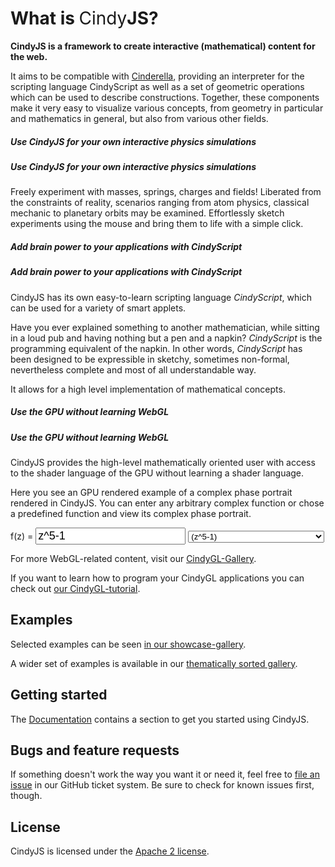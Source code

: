 # What is <span style="font-weight:400">Cindy</span><span style="font-weight:700">JS</span>?

**CindyJS is a framework to create interactive
(mathematical) content for the web.**

It aims to be compatible with [Cinderella](http://cinderella.de/),
providing an interpreter for the scripting language CindyScript
as well as a set of geometric operations which can be used to describe
constructions.
Together, these components make it very easy to visualize various
concepts, from geometry in particular and mathematics in general,
but also from various other fields.

<div class="examplel">
  <h5>Use CindyJS for your own interactive physics simulations</h5>
  <div id="Bouncer" class="example"></div>
  <div>
    <h5>Use CindyJS for your own interactive physics simulations</h5>
    Freely experiment with masses, springs, charges
    and fields! Liberated from the constraints of
    reality, scenarios ranging from atom physics,
    classical mechanic to planetary orbits may be
    examined. Effortlessly sketch experiments using
    the mouse and bring them to life with a simple
    click.
  </div>
</div>

<div class="exampler">
  <h5>Add brain power to your applications with <i>CindyScript</i></h5>
  <div id="Tree" class="example"></div>
  <div>
    <h5>Add brain power to your applications with <i>CindyScript</i></h5>
    <p>CindyJS has its own easy-to-learn scripting language <i>CindyScript</i>, which can be used for a variety of smart applets.</p>
    <p>Have you ever explained something to another mathematician, while sitting in
    a loud pub and having nothing but a pen and a napkin?
    <i>CindyScript</i> is the programming equivalent of the napkin. In other words, <i>CindyScript</i> has been designed to be expressible in sketchy, sometimes non-formal, nevertheless complete
    and most of all understandable way.</p>
    <p>It allows for a high level implementation of mathematical concepts.</p>
  </div>
</div>


<div class="examplel">
  <h5>Use the GPU without learning WebGL</h5>
  <div id="ComplexPlot" class="example"></div>
  <div>
    <h5>Use the GPU without learning WebGL</h5>
    <p>CindyJS provides the high-level mathematically oriented user with access to the shader language of the GPU without learning a shader language.</p>
    <p>Here you see an GPU rendered example of a complex phase portrait rendered in CindyJS. You can enter any arbitrary complex function or chose a predefined  function and view its complex phase portrait.</p>

<p>f(z) = <input type="text" id="inp" value="z^5-1"  onkeypress="if((event.which ? event.which : event.keyCode)==13) { cdy.complexPlot.evokeCS('f(z) := (' + this.value + '); forcerecompile();'); }" style="font-size:18px"> <select id="sel" onchange="document.getElementById('inp').value = this.value; cdy.complexPlot.evokeCS('f(z) := (' + this.value + '); forcerecompile();');">
<option>(z^5-1)</option>
<option>(z^(-5)-1)</option>
<option>(z-1)/(z+1)</option>
<option>z^(1+i)</option>
<option>z=2&sdot;z+pi/2&sdot;(sin(z-i)/sin(z+i))^(1+i)</option>
<option value="repeat(11, z = z - (z^3-1)/(3*z^2));">Newton</option>
</select>
</p>
  <p>For more WebGL-related content, visit our <a href="/gallery/cindygl/">CindyGL-Gallery</a>.</p>
  <p>If you want to learn how to program your CindyGL applications you can check out <a href="/docs/cindygltutorial/">our CindyGL-tutorial</a>.</p>
</div></div>




## Examples

Selected examples can be seen [in our showcase-gallery](/gallery/main/).

A wider set of examples is available in our [thematically sorted gallery](/gallery/).

## Getting started

The [Documentation](/docs/) contains a section to get you started
using CindyJS.

## Bugs and feature requests

If something doesn't work the way you want it or need it,
feel free to [file an issue](https://github.com/CindyJS/CindyJS/issues)
in our GitHub ticket system.
Be sure to check for known issues first, though.

## License

CindyJS is licensed under the
[Apache 2 license](/license.html).

<script src="/dist/v0.7/Cindy.js"></script>
<script src="/dist/v0.7/CindyGL.js"></script>

<script>
var cdy = {
  tree: CindyJS.newInstance({
    scripts: "tree*",
    geometry: [
      { name: "A", type: "Free", pos: [0, -1.75], color: [1, 0, 0], pinned: false, size: 6, alpha: .3 },
      { name: "B", type: "Free", pos: [0, -.8], color: [1, 0, 0], pinned: false, size: 6, alpha: .3 },
      { name: "C", type: "Free", pos: [-.34, -.18], color: [1, 0, 0], pinned: false, size: 6, alpha: .3 },
      { name: "D", type: "Free", pos: [.34, -.18], color: [1, 0, 0], pinned: false, size: 6, alpha: .3 }
    ],
    animation: { autoplay: true },
    ports: [{
      id: "Tree",
      width: 300,
      height: 300,
      transform: [{ visibleRect: [-3, -2.5, 3, 3.5] }]
    }]
  }),
  bouncer: CindyJS.newInstance({
    defaultAppearance: { dimDependent: 0.7 },
    movescript: "csmove",
    initscript: "init",
    geometry: [
      { name: "A", type: "Free", pos: [-5, 5], color: [1, .5, .5] },
      { name: "B", type: "Free", pos: [-9, 7], color: [0, 0, 0], size: 3 },
      { name: "C", type: "Free", pos: [-7, -8], color: [0, 0, 0], size: 3 },
      { name: "D", type: "Free", pos: [7, -8], color: [0, 0, 0], size: 3 },
      { name: "E", type: "Free", pos: [9, 7], color: [0, 0, 0], size: 3 },
      { name: "F", type: "Free", pos: [-3, -4], color: [0, 0, 0], size: 3 },
      { name: "G", type: "Free", pos: [1, -2], color: [0, 0, 0], size: 3 },
      { name: "a", type: "Segment", args: ["B", "C"], color: [0, 0, 0], size: 1 },
      { name: "b", type: "Segment", args: ["C", "D"], color: [0, 0, 0], size: 1 },
      { name: "c", type: "Segment", args: ["D", "E"], color: [0, 0, 0], size: 1 },
      { name: "d", type: "Segment", args: ["F", "G"], color: [0, 0, 0], size: 1 }
    ],
    behavior: [
      { behavior: { type: "Environment", gravity: -.2 } },
      { name: "A", behavior: { type: "Mass", friction: 0.0, vx: 0.3 } },
      { name: "a", behavior: { type: "Bouncer" } },
      { name: "b", behavior: { type: "Bouncer" } },
      { name: "c", behavior: { type: "Bouncer" } },
      { name: "d", behavior: { type: "Bouncer" } }
    ],
    autoplay: true,
    ports: [{
      id: "Bouncer",
      width: 300,
      height: 300,
      transform: [{ visibleRect: [-10, -10, 10, 10] }]
    }]
  }),
  complexPlot: CindyJS.newInstance({
    ports: [{
      id: "ComplexPlot",
      width: 300,
      height: 300,
      transform: [{ visibleRect: [-1.5, -1.5, 1.5, 1.5] }]
    }],
    scripts: "complex*",
    geometry: [],
    animation: { autoplay: true },
    use: ["CindyGL"]
  })
};


var doingsth = false;

document.addEventListener('DOMContentLoaded', function(event) {
  updateVisibility();
});

window.addEventListener('scroll', function(e) {
  if (!doingsth) {
    window.requestAnimationFrame(function() {
      updateVisibility();
      doingsth = false;
    }, 10); //10 ms delay
  }
  doingsth = true;
});


function updateVisibility() {
  for (var i in cdy) {
    var rect = document.getElementById(cdy[i].config.ports[0].id)
      .getBoundingClientRect();
    if (rect.bottom >= 0 && rect.top <= window.innerHeight) { //rect is visible
      if (!cdy[i].started) {
        cdy[i].startup();
        cdy[i].started = true;
      }
      cdy[i].play();
    } else {
      if (cdy[i].started) cdy[i].pause();
    }
  }
}

</script>


<script id="treeinit" type="text/x-cindyscript">
  N = 5;
  imagetime = 1.8; //time for a single image to be displayed
  forall(0..N-1,
    createimage("tree"+#, 600, 600); //supersampling
  );
  forall(0..1,
    createimage("out"+#, 600, 600);
  );
  it = 1;
  o1(it) := "tree" + mod(it - 1, N);
  o2(it) := "tree" + mod(floor(it - 2 - (N-3)*random()), N);
  rp() := ((random(), random()) - (.5, .5))*.25;
  
  L = (-3,-2.5);
  R = (3,-2.5);
  
  lastsecond = -1;
  cnt = 0;
</script>

<script id="treedraw" type="text/x-cindyscript">
  if(cnt < 10,
    it = mod(it + 1, N);

    f1 = map(A, B, B, C + rp());
    f2 = map(A, B, B, D + rp());
    
    clearimage("tree"+it);
    canvas(L, R, "tree"+it,
      draw(A, B, color->[0,0,0], size->13);
      drawimage(f1*L.homog, f1*R.homog, o1(it), alpha->.55+random()/2);
      drawimage(f2*L.homog, f2*R.homog, o2(it), alpha->.55+random()/2);
    );
  );
  
  m = mod(floor(seconds()/imagetime),2);
  
  if(floor(seconds()/imagetime) > lastsecond,
    clearimage("out"+m);
    canvas(L, R, "out"+m, drawimage(L, R, "tree" + it));
    lastsecond = floor(seconds()/imagetime);
    cnt = 0;
  );
  f = (1-cos(mod(seconds()/imagetime, 1)*pi))*.5;
  drawimage(L, R, "out" + m, alpha -> f);
  drawimage(L, R, "out" + (1-m), alpha -> (1-f));
</script>

<script id='init' type='text/x-cindyscript'>
l=[];

</script>

<script id='csmove' type='text/x-cindyscript'>
l=l++[A.xy];
if(length(l)>80,l=apply(2..length(l),l_#));
damp=.95;
al=damp^(length(l));
forall(1..length(l),
draw(l_#,alpha->al,color->(1,.5,.5),size->7*al);
al=al/damp);
</script>


<script id="complexinit" type="text/x-cindyscript">
f(z) := z^5-1;

t0 = seconds();
</script>
<script id="complexdraw" type="text/x-cindyscript">
hsvToRGB(h, s, v) := (
  regional(j, p, q, t, f);
  
  h = (h-floor(h))*6;
  
  j = floor(h);
  f = h - j;
  
  p = 1 - s;
  q = 1 - s*f;
  t = 1 - s*(1-f);

  if(j == 0, [1, t, p],
  if(j == 1, [q, 1, p],
  if(j == 2, [p, 1, t],
  if(j == 3, [p, q, 1],
  if(j == 4, [t, p, 1],
  if(j == 5, [1, p, q]))))))*v
);


time = t0-seconds();


color(z) := ( //what color should be given to a complex number z?
  regional(n, grey1, grey2);
  
  n = 12;
  z = log(z)/2/pi + i*time*.1;
  
  zfract = n*z - floor(n*z); //value of n*z in C mod Z[i]
  
  grey1 = im(zfract);
  grey2 = 1;//re(zfract);
  
  hsvToRGB(im(z), 1., .5+.5*re(sqrt(grey1*grey2)))
);

colorplot(
  z = complex(#);
  color(f(z))
);
</script>
